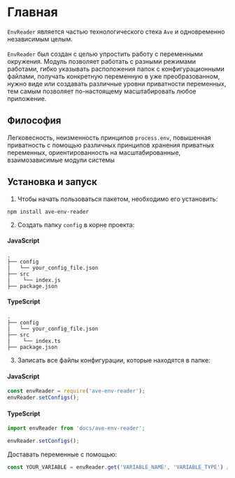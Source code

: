 # Главная
 
`EnvReader` является частью технологического стека `Ave` и одновременно независимым целым. <br/> <br/>
`EnvReader` был создан с целью упростить работу с переменными окружения. Модуль позволяет работать с разными режимами работами,
гибко указывать расположения папок с конфигурационными файлами, получать конкретную переменную в уже преобразованном, нужно виде
или создавать различные уровни приватности переменных, тем самым позволяет по-настоящему масштабировать любое приложение.

## Философия
Легковесность, неизменность принципов `process.env`, повышенная приватность с помощью
различных принципов хранения приватных переменных, ориентированность на масштабированные, взаимозависимые модули системы

## Установка и запуск
1. Чтобы начать пользоваться пакетом, необходимо его установить:
```
npm install ave-env-reader
```

2. Создать папку `config` в корне проекта:

<!-- tabs:start -->
#### **JavaScript**

```
.
├── config
|   └── your_config_file.json
├── src
|    └── index.js
├── package.json
```

#### **TypeScript**
```
.
├── config
|   └── your_config_file.json
├── src
|    └── index.ts
├── package.json
```
<!-- tabs:end -->

3. Записать все файлы конфигурации, которые находятся в папке:

<!-- tabs:start -->
#### **JavaScript**

```javascript
const envReader = require('ave-env-reader');
envReader.setConfigs();
```

#### **TypeScript**

```typescript
import envReader from 'docs/ave-env-reader';

envReader.setConfigs();
```
<!-- tabs:end -->

Доставать переменные с помощью:
```typescript
const YOUR_VARIABLE = envReader.get('VARIABLE_NAME', 'VARIABLE_TYPE') // VARIABLE_TYPE может быть string, number or boolean
```


